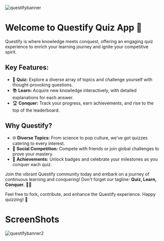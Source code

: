 ![questifybanner](https://github.com/Krushnal121/Questify-Quiz-Learn-Conquer/assets/109232748/3f233429-5524-40f8-bd35-54182f65060c)


# Welcome to Questify Quiz App 🚀

Questify is where knowledge meets conquest, offering an engaging quiz experience to enrich your learning journey and ignite your competitive spirit.

## Key Features:

- 🧠 **Quiz:** Explore a diverse array of topics and challenge yourself with thought-provoking questions.
- 📚 **Learn:** Acquire new knowledge interactively, with detailed explanations for each answer.
- 🏆 **Conquer:** Track your progress, earn achievements, and rise to the top of the leaderboard.

## Why Questify?

- 🌐 **Diverse Topics:** From science to pop culture, we've got quizzes catering to every interest.
- 🤝 **Social Competition:** Compete with friends or join global challenges to prove your mastery.
- 🎉 **Achievements:** Unlock badges and celebrate your milestones as you conquer each quiz.

Join the vibrant Questify community today and embark on a journey of continuous learning and conquering! Don't forget our tagline: **Quiz, Learn, Conquer.** 🏹✨

Feel free to fork, contribute, and enhance the Questify experience. Happy quizzing! 🌟

# ScreenShots

![questifybanner2](https://github.com/Krushnal121/Questify-Quiz-Learn-Conquer/assets/109232748/706b5b5d-e935-4609-99ac-64e7ba51bd2c)



